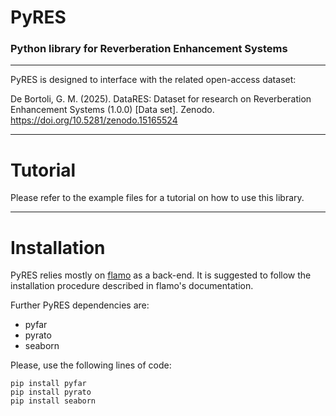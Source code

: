 # PyRES
### Python library for Reverberation Enhancement Systems

---

PyRES is designed to interface with the related open-access dataset:

De Bortoli, G. M. (2025). DataRES: Dataset for research on Reverberation Enhancement Systems (1.0.0) [Data set]. Zenodo. https://doi.org/10.5281/zenodo.15165524

---

# Tutorial

Please refer to the example files for a tutorial on how to use this library.

---

# Installation

PyRES relies mostly on [flamo](https://github.com/gdalsanto/flamo) as a back-end.
It is suggested to follow the installation procedure described in flamo's documentation.

Further PyRES dependencies are:
- pyfar
- pyrato
- seaborn

Please, use the following lines of code:
```shell
pip install pyfar
pip install pyrato
pip install seaborn
```
